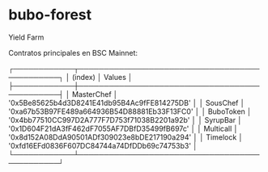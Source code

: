 # bubo-forest
Yield Farm

Contratos principales en BSC Mainnet:

┌────────────┬──────────────────────────────────────────────┐
│  (index)   │                    Values                    │
├────────────┼──────────────────────────────────────────────┤
│ MasterChef │ '0x5Be85625b4d3D8241E41db95B4Ac9fFE814275DB' │
│  SousChef  │ '0xa67b53B97FE489a664936B54D88881Eb33F13FC0' │
│ BuboToken  │ '0x4bb77510CC997D2A777F7D753f71038B2201a92b' │
│  SyrupBar  │ '0x1D604F21dA3fF462dF7055AF7DBfD35499fB697c' │
│ Multicall  │ '0x8d152A08DdA90501ADf309023e8bDE217190a294' │
│  Timelock  │ '0xfd16EFd0836F607DC84744a74DfDDb69c74753b3' │
└────────────┴──────────────────────────────────────────────┘
